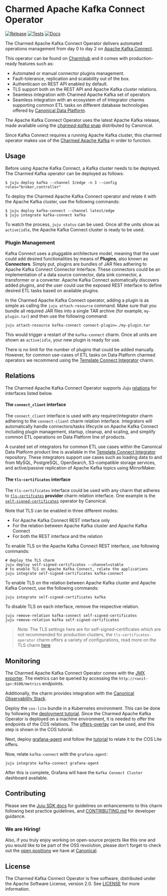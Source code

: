 # Charmed Apache Kafka Connect Operator

[![Release](https://github.com/canonical/kafka-connect-operator/actions/workflows/release.yaml/badge.svg)](https://github.com/canonical/kafka-connect-operator/actions/workflows/release.yaml)
[![Tests](https://github.com/canonical/kafka-connect-operator/actions/workflows/ci.yaml/badge.svg?branch=main)](https://github.com/canonical/kafka-connect-operator/actions/workflows/ci.yaml?query=branch%3Amain)
[![Docs](https://github.com/canonical/kafka-connect-operator/actions/workflows/sync_docs.yaml/badge.svg)](https://github.com/canonical/kafka-connect-operator/actions/workflows/sync_docs.yaml)

The Charmed Apache Kafka Connect Operator delivers automated operations management from day 0 to day 2 on [Apache Kafka Connect](https://kafka.apache.org/documentation/#connect).

This operator can be found on [Charmhub](https://charmhub.io/kafka-connect) and it comes with production-ready features such as:

- Automated or manual connector plugins management.
- Fault-tolerance, replication and scalability out of the box.
- Authenticaon on REST API enabled by default.
- TLS support both on the REST API and Apache Kafka cluster relations.
- Seamless integration with Charmed Apache Kafka set of operators
- Seamless integration with an ecosystem of of Integrator charms supporting common ETL tasks on different database technologies offered by [Canonical Data Platform](https://canonical.com/data).

The Apache Kafka Connect Operator uses the latest Apache Kafka release, made available using the [*charmed-kafka* snap](https://github.com/canonical/charmed-kafka-snap) distributed by Canonical.

Since Kafka Connect requires a running Apache Kafka cluster, this charmed operator makes use of the [Charmed Apache Kafka](https://github.com/canonical/kafka-operator) in order to function.

## Usage

Before using Apache Kafka Connect, a Kafka cluster needs to be deployed. The Charmed Kafka operator can be deployed as follows:

```shell
$ juju deploy kafka --channel 3/edge -n 3 --config roles="broker,controller"
```

To deploy the Charmed Apache Kafka Connect operator and relate it with the Apache Kafka cluster, use the following commands:

```shell
$ juju deploy kafka-connect --channel latest/edge
$ juju integrate kafka-connect kafka
```

To watch the process, `juju status` can be used. Once all the units show as `active|idle`, the Apache Kafka Connect cluster is ready to be used.

### Plugin Management

Kafka Connect uses a pluggable architecture model, meaning that the user could add desired functionalities by means of **Plugins**, also known as **Connectors**. Simply put, plugins are bundles of JAR files adhering to Apache Kafka Connect Connector Interface. These connectors could be an implementation of a data source connector, data sink connector, a transformer or a converter. Apache Kafka Connect automatically discovers added plugins, and the user could use the exposed REST interface to define desired ETL tasks based on available plugins.

In the Charmed Apache Kafka Connect operator, adding a plugin is as simple as calling the `juju attach-resource` command. Make sure that you bundle all required JAR files into a single TAR archive (for example, `my-plugin.tar`) and then use the following command:

```shell
juju attach-resource kafka-connect connect-plugin=./my-plugin.tar
```

This would trigger a restart of the `kafka-connect` charm. Once all units are shown as `active|idle`, your new plugin is ready for use. 

There is no limit for the number of plugins that could be added manually. However, for common use-cases of ETL tasks on Data Platform charmed operators we recommend using the [Template Connect Integrator](https://github.com/canonical/template-connect-integrator) charm.

## Relations

The Charmed Apache Kafka Connect Operator supports Juju [relations](https://juju.is/docs/olm/relations) for interfaces listed below.

#### The `connect_client` interface

The `connect_client` interface is used with any requirer/integrator charm adhering to the `connect-client` charm relation interface. Integrators will automatically handle connectors/tasks lifecycle on Apache Kafka Connect including plugin management, startup, cleanup, and scaling, and simplify common ETL operations on Data Platform line of products.

A curated set of integrators for common ETL use cases within the Canonical Data Platform product line is available in the [Template Connect Integrator](https://github.com/canonical/template-connect-integrator) repository. These integrators support use cases such as loading data to and from MySQL, PostgreSQL, OpenSearch, S3-compatible storage services, and active/passive replication of Apache Kafka topics using MirrorMaker.

#### The `tls-certificates` interface

The `tls-certificates` interface could be used with any charm that adheres to [`tls-certifcates`](https://github.com/canonical/charm-relation-interfaces/tree/main/docs/json_schemas/tls_certificates/v1) **provider** charm relation interface. One example is the [`self-signed-certificates`](https://github.com/canonical/self-signed-certificates-operator) operator by Canonical.

Note that TLS can be enabled in three different modes:

- For Apache Kafka Connect REST interface only
- For the relation between Apache Kafka cluster and Apache Kafka Connect
- For both the REST interface and the relation

To enable TLS on the Apache Kafka Connect REST interface, use following commands:

```shell
# deploy the TLS charm
juju deploy self-signed-certificates --channel=stable
# to enable TLS on Apache Kafka Connect, relate the applications
juju integrate self-signed-certificates kafka-connect
```

To enable TLS on the relation between Apache Kafka cluster and Apache Kafka Connect, use the following commands:

```
juju integrate self-signed-certificates kafka
```

To disable TLS on each interface, remove the respective relation.

```shell
juju remove-relation kafka-connect self-signed-certificates
juju remove-relation kafka self-signed-certificates
```

> Note: The TLS settings here are for self-signed-certificates which are not recommended for production clusters, the `tls-certificates-operator` charm offers a variety of configurations, read more on the TLS charm [here](https://charmhub.io/tls-certificates-operator)

## Monitoring

The Charmed Apache Kafka Connect Operator comes with the [JMX exporter](https://github.com/prometheus/jmx_exporter/).
The metrics can be queried by accessing the `http://<unit-ip>:9100/metrics` endpoints.

Additionally, the charm provides integration with the [Canonical Observability Stack](https://charmhub.io/topics/canonical-observability-stack).

Deploy the `cos-lite` bundle in a Kubernetes environment. This can be done by following the
[deployment tutorial](https://charmhub.io/topics/canonical-observability-stack/tutorials/install-microk8s).
Since the Charmed Apache Kafka Operator is deployed on a machine environment, it is needed to offer the endpoints
of the COS relations. The [offers-overlay](https://github.com/canonical/cos-lite-bundle/blob/main/overlays/offers-overlay.yaml)
can be used, and this step is shown in the COS tutorial.

Next, deploy [grafana-agent](https://charmhub.io/grafana-agent) and follow the
[tutorial](https://discourse.charmhub.io/t/using-the-grafana-agent-machine-charm/8896)
to relate it to the COS Lite offers.

Now, relate `kafka-connect` with the `grafana-agent`:

```shell
juju integrate kafka-connect grafana-agent
```

After this is complete, Grafana will have the `Kafka Connect Cluster` dashboard available.

## Contributing

Please see the [Juju SDK docs](https://juju.is/docs/sdk) for guidelines on enhancements to this charm following best practice guidelines, and [CONTRIBUTING.md](https://github.com/canonical/kafka-connect-operator/blob/main/CONTRIBUTING.md) for developer guidance. 

### We are Hiring!

Also, if you truly enjoy working on open-source projects like this one and you would like to be part of the OSS revolution, please don't forget to check out the [open positions](https://canonical.com/careers/all) we have at [Canonical](https://canonical.com/). 

## License

The Charmed Kafka Connect Operator is free software, distributed under the Apache Software License, version 2.0. See [LICENSE](https://github.com/canonical/kafka-connect-operator/blob/main/LICENSE) for more information.
